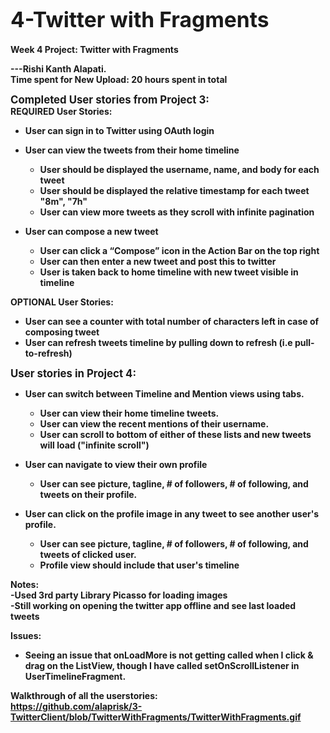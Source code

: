 <big><b>4-Twitter with Fragments
======================
<b></big>

Week 4 Project: Twitter with Fragments

---Rishi Kanth Alapati.<br>
Time spent for New Upload: 20 hours spent in total<br>

<b><big>Completed User stories from Project 3:<b></big><br>
REQUIRED User Stories:
- User can sign in to Twitter using OAuth login
- User can view the tweets from their home timeline
  - User should be displayed the username, name, and body for each tweet
  - User should be displayed the relative timestamp for each tweet "8m", "7h"
  - User can view more tweets as they scroll with infinite pagination

- User can compose a new tweet
  - User can click a “Compose” icon in the Action Bar on the top right
  - User can then enter a new tweet and post this to twitter
  - User is taken back to home timeline with new tweet visible in timeline

OPTIONAL User Stories: 
  - User can see a counter with total number of characters left in case of composing tweet
  - User can refresh tweets timeline by pulling down to refresh (i.e pull-to-refresh)

<b><big>User stories in Project 4:<b></big><br>

- User can switch between Timeline and Mention views using tabs.
  - User can view their home timeline tweets.
  - User can view the recent mentions of their username.
  - User can scroll to bottom of either of these lists and new tweets will load ("infinite scroll")

- User can navigate to view their own profile
  - User can see picture, tagline, # of followers, # of following, and tweets on their profile.

- User can click on the profile image in any tweet to see another user's profile.
  - User can see picture, tagline, # of followers, # of following, and tweets of clicked user.
  - Profile view should include that user's timeline

Notes:<br>
-Used 3rd party Library Picasso for loading images<br>
-Still working on opening the twitter app offline and see last loaded tweets <br>

Issues:<br>
  - Seeing an issue that onLoadMore is not getting called when I click & drag on the ListView, though I have called setOnScrollListener in UserTimelineFragment.
  
Walkthrough of all the userstories:
<br> https://github.com/alaprisk/3-TwitterClient/blob/TwitterWithFragments/TwitterWithFragments.gif<br>

